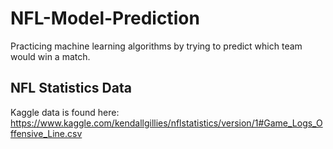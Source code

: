 # NFL-Model-Prediction
Practicing machine learning algorithms by trying to predict which team would win a match.

## NFL Statistics Data
Kaggle data is found here: https://www.kaggle.com/kendallgillies/nflstatistics/version/1#Game_Logs_Offensive_Line.csv


